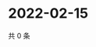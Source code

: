 # 2022-02-15

共 0 条

<!-- BEGIN WEIBO -->
<!-- 最后更新时间 Tue Feb 15 2022 16:16:38 GMT+0800 (China Standard Time) -->

<!-- END WEIBO -->
